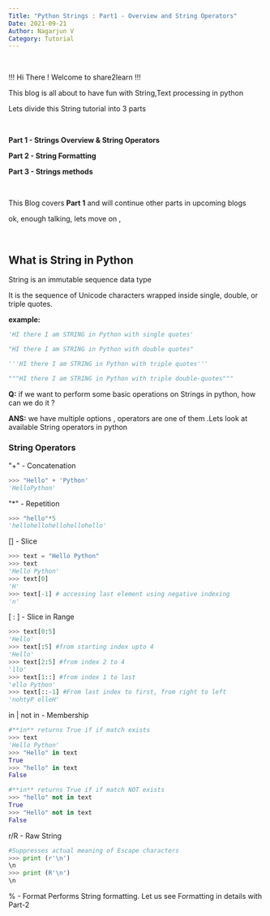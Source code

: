 ```yaml
---
Title: "Python Strings : Part1 - Overview and String Operators"
Date: 2021-09-21
Author: Nagarjun V
Category: Tutorial
---
```

<br>

!!! Hi There ! Welcome to share2learn !!! 

This blog is all about to have fun with String,Text processing in python

Lets divide this String tutorial into 3 parts

<br>

**Part 1 - Strings Overview & String Operators**

**Part 2 - String Formatting**

**Part 3 - Strings methods**

<br>

This Blog covers **Part 1** and will continue other parts in upcoming blogs

ok, enough talking, lets move on ,

<br>

<H2> What is String in Python</H2>

String is an immutable sequence data type

It is the sequence of Unicode characters wrapped inside single, double, or triple quotes.

**example:**

```python
'HI there I am STRING in Python with single quotes'

"HI there I am STRING in Python with double quotes" 

'''HI there I am STRING in Python with triple quotes'''

"""HI there I am STRING in Python with triple double-quotes"""
```
**Q:** if we want to perform some basic operations on Strings in python, how can we do it ?

**ANS:** we have multiple options , operators are one of them .Lets look at available String operators in python

<H3>String Operators</H3>

"+" - Concatenation
```python
>>> "Hello" + 'Python'
'HelloPython'
```

"*" - Repetition
```python
>>> "hello"*5
'hellohellohellohellohello'
```

[] - Slice
```python
>>> text = "Hello Python"
>>> text
'Hello Python'
>>> text[0]
'H'
>>> text[-1] # accessing last element using negative indexing
'n'
```

[ : ] -  Slice in Range
```python
>>> text[0:5]
'Hello'
>>> text[:5] #from starting index upto 4
'Hello'
>>> text[2:5] #from index 2 to 4
'llo'
>>> text[1::] #from index 1 to last
'ello Python'
>>> text[::-1] #From last index to first, from right to left
'nohtyP olleH'
```

in |  not in - Membership 
```python
#**in** returns True if if match exists
>>> text
'Hello Python'
>>> "Hello" in text
True
>>> "hello" in text
False

#**in** returns True if if match NOT exists
>>> "hello" not in text
True
>>> "Hello" not in text
False
```

r/R - Raw String
```python
#Suppresses actual meaning of Escape characters
>>> print (r'\n')
\n
>>> print (R'\n')
\n

```

% - Format
Performs String formatting. Let us see Formatting in details with Part-2




